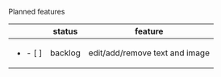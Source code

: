 Planned features  
  
| |status|feature|
|---|---|---|
| <ul><li>- [ ] </li></il> |backlog|edit/add/remove text and image|
